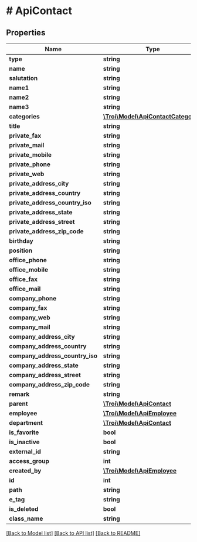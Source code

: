 # # ApiContact

## Properties

Name | Type | Description | Notes
------------ | ------------- | ------------- | -------------
**type** | **string** |  | [optional]
**name** | **string** |  | [optional]
**salutation** | **string** |  | [optional]
**name1** | **string** |  | [optional]
**name2** | **string** |  | [optional]
**name3** | **string** |  | [optional]
**categories** | [**\Troi\Model\ApiContactCategory[]**](ApiContactCategory.md) |  | [optional]
**title** | **string** |  | [optional]
**private_fax** | **string** |  | [optional]
**private_mail** | **string** |  | [optional]
**private_mobile** | **string** |  | [optional]
**private_phone** | **string** |  | [optional]
**private_web** | **string** |  | [optional]
**private_address_city** | **string** |  | [optional]
**private_address_country** | **string** |  | [optional]
**private_address_country_iso** | **string** |  | [optional]
**private_address_state** | **string** |  | [optional]
**private_address_street** | **string** |  | [optional]
**private_address_zip_code** | **string** |  | [optional]
**birthday** | **string** |  | [optional]
**position** | **string** |  | [optional]
**office_phone** | **string** |  | [optional]
**office_mobile** | **string** |  | [optional]
**office_fax** | **string** |  | [optional]
**office_mail** | **string** |  | [optional]
**company_phone** | **string** |  | [optional]
**company_fax** | **string** |  | [optional]
**company_web** | **string** |  | [optional]
**company_mail** | **string** |  | [optional]
**company_address_city** | **string** |  | [optional]
**company_address_country** | **string** |  | [optional]
**company_address_country_iso** | **string** |  | [optional]
**company_address_state** | **string** |  | [optional]
**company_address_street** | **string** |  | [optional]
**company_address_zip_code** | **string** |  | [optional]
**remark** | **string** |  | [optional]
**parent** | [**\Troi\Model\ApiContact**](ApiContact.md) |  | [optional]
**employee** | [**\Troi\Model\ApiEmployee**](ApiEmployee.md) |  | [optional]
**department** | [**\Troi\Model\ApiContact**](ApiContact.md) |  | [optional]
**is_favorite** | **bool** |  | [optional]
**is_inactive** | **bool** |  | [optional]
**external_id** | **string** |  | [optional]
**access_group** | **int** |  | [optional]
**created_by** | [**\Troi\Model\ApiEmployee**](ApiEmployee.md) |  | [optional]
**id** | **int** |  | [optional]
**path** | **string** |  | [optional]
**e_tag** | **string** |  | [optional]
**is_deleted** | **bool** |  | [optional]
**class_name** | **string** |  | [optional]

[[Back to Model list]](../../README.md#models) [[Back to API list]](../../README.md#endpoints) [[Back to README]](../../README.md)
